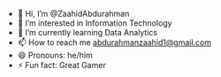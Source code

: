 - 👋 Hi, I’m @ZaahidAbdurahman
- 👀 I’m interested in Information Technology
- 🌱 I’m currently learning Data Analytics
- 📫 How to reach me abdurahmanzaahid1@gmail.com
- 😄 Pronouns: he/him
- ⚡ Fun fact: Great Gamer

